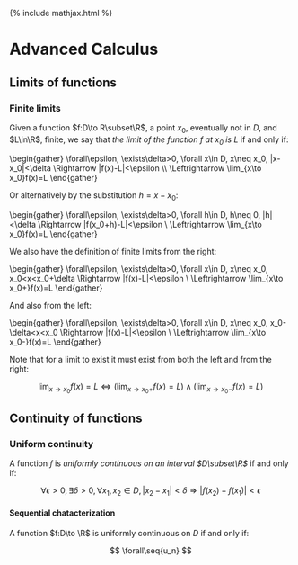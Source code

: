 ---
---
{% include mathjax.html %}
<div id="mathjax-preamble" style="display:none;">
$$
\newcommand{\seq}[1]{\left\{#1\right\}}
\newcommand{\Z}{\mathbb Z}
\newcommand{\R}{\mathbb R}
$$
</div>

# Advanced Calculus

<!-- 4 -->
## Limits of functions

<!-- Def 4.1 -->
### Finite limits

Given a function $f:D\to R\subset\R$, a point $x_0$, eventually not in $D$, and $L\in\R$, finite, we say that *the limit of the function $f$ at $x_0$ is $L$* if and only if:

\begin{gather}
\forall\epsilon,
\exists\delta>0,
\forall x\in D,
x\neq x_0,
|x-x_0|<\delta \Rightarrow
|f(x)-L|<\epsilon \\\\
\Leftrightarrow \lim_{x\to x_0}f(x)=L
\end{gather}

<!-- Def 4.2 -->
Or alternatively by the substitution $h=x-x_0$:

\begin{gather}
\forall\epsilon,
\exists\delta>0,
\forall h\in D,
h\neq 0,
|h|<\delta \Rightarrow
|f(x_0+h)-L|<\epsilon \\
\Leftrightarrow \lim_{x\to x_0}f(x)=L
\end{gather}

We also have the definition of finite limits from the right:

\begin{gather}
\forall\epsilon,
\exists\delta>0,
\forall x\in D,
x\neq x_0,
x_0<x<x_0+\delta \Rightarrow
|f(x)-L|<\epsilon \\
\Leftrightarrow \lim_{x\to x_0+}f(x)=L
\end{gather}

And also from the left:

\begin{gather}
\forall\epsilon,
\exists\delta>0,
\forall x\in D,
x\neq x_0,
x_0-\delta<x<x_0 \Rightarrow
|f(x)-L|<\epsilon \\
\Leftrightarrow \lim_{x\to x_0-}f(x)=L
\end{gather}

Note that for a limit to exist it must exist from both the left and from the right:

$$
\lim_{x\to x_0}f(x)=L \Leftrightarrow
\left(\lim_{x\to x_0+}f(x)=L\right)\wedge \left(\lim_{x\to x_0-}f(x)=L\right)
$$

<!-- Ch. 5 -->
## Continuity of functions

<!-- Def 5.3 -->
### Uniform continuity

A function $f$ is *uniformly continuous on an interval $D\subset\R$* if and only if:

$$
\forall\epsilon>0,
\exists\delta>0,
\forall x_1,x_2\in D,
|x_2-x_1|<\delta \Rightarrow
|f(x_2)-f(x_1)|<\epsilon
$$

#### Sequential chatacterization

A function $f:D\to \R$ is uniformly continuous on $D$ if and only if:

$$
\forall\seq{u_n}
$$
